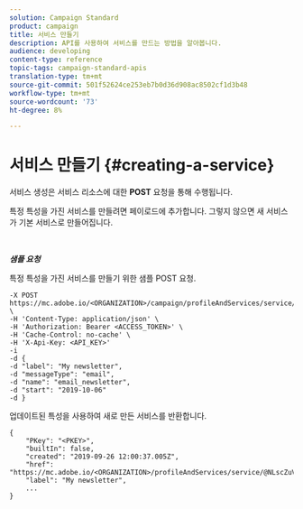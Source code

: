 ```yaml
---
solution: Campaign Standard
product: campaign
title: 서비스 만들기
description: API를 사용하여 서비스를 만드는 방법을 알아봅니다.
audience: developing
content-type: reference
topic-tags: campaign-standard-apis
translation-type: tm+mt
source-git-commit: 501f52624ce253eb7b0d36d908ac8502cf1d3b48
workflow-type: tm+mt
source-wordcount: '73'
ht-degree: 8%

---
```



# 서비스 만들기 {#creating-a-service}

서비스 생성은 서비스 리소스에 대한 **POST** 요청을 통해 수행됩니다.

특정 특성을 가진 서비스를 만들려면 페이로드에 추가합니다. 그렇지 않으면 새 서비스가 기본 서비스로 만들어집니다.

<br/>

***샘플 요청***

특정 특성을 가진 서비스를 만들기 위한 샘플 POST 요청.

```
-X POST https://mc.adobe.io/<ORGANIZATION>/campaign/profileAndServices/service/ \
-H 'Content-Type: application/json' \
-H 'Authorization: Bearer <ACCESS_TOKEN>' \
-H 'Cache-Control: no-cache' \
-H 'X-Api-Key: <API_KEY>'
-i
-d {
-d "label": "My newsletter",
-d "messageType": "email",
-d "name": "email_newsletter",
-d "start": "2019-10-06"
-d }
```

업데이트된 특성을 사용하여 새로 만든 서비스를 반환합니다.

```
{
    "PKey": "<PKEY>",
    "builtIn": false,
    "created": "2019-09-26 12:00:37.005Z",
    "href": "https://mc.adobe.io/<ORGANIZATION>/profileAndServices/service/@NLscZuVHxdVu9rPftvrMWFfR1zRIxQGswSOmGLrK09JTF_iWhB0JCUHEndA_vvy__k9mzOYa5NVkcWDcrK8qGh0wygahX9kRcD44kiWWSEceShn3",
    "label": "My newsletter",
    ...
}
```
